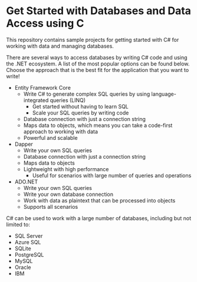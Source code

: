 # Get Started with Databases and Data Access using C #

This repository contains sample projects for getting started with C# for working with data and managing databases.

There are several ways to access databases by writing C# code and using the .NET ecosystem. A list of the most popular options can be found below. Choose the approach that is the best fit for the application that you want to write!

- Entity Framework Core
  - Write C# to generate complex SQL queries by using language-integrated queries (LINQ)
    - Get started without having to learn SQL
    - Scale your SQL queries by writing code
  - Database connection with just a connection string
  - Maps data to objects, which means you can take a code-first approach to working with data
  - Powerful and scalable
- Dapper
  - Write your own SQL queries
  - Database connection with just a connection string
  - Maps data to objects
  - Lightweight with high performance
    - Useful for scenarios with large number of queries and operations
- ADO.NET
  - Write your own SQL queries
  - Write your own database connection
  - Work with data as plaintext that can be processed into objects
  - Supports all scenarios

C# can be used to work with a large number of databases, including but not limited to:

- SQL Server
- Azure SQL
- SQLite
- PostgreSQL
- MySQL
- Oracle
- IBM
